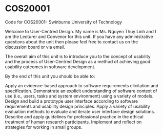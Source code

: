 # COS20001
Code for COS20001- Swinburne University of Technology

Welcome to User-Centred Design. My name is Ms. Nguyen Thuy Linh and I am the Lecturer and Convenor for this unit.  If you have any administrative questions about the unit then please feel free to contact us on the discussion board or via email.

The overall aim of this unit is to introduce you to the concept of usability and the process of User-Centred Design as a method of achieving good usability outcomes in software development.

By the end of this unit you should be able to:

Apply an evidence-based approach to software requirements elicitation and specification.
Demonstrate an explicit understanding of software context of use (i.e., users, tasks and system environment) using a variety of models.
Design and build a prototype user interface according to software requirements and usability design principles.
Apply a variety of usability evaluation methods to evaluate and iterate user interface design solutions.
Describe and apply guidelines for professional practice in the ethical treatment of human research participants.
Implement and reflect on strategies for working in small groups.